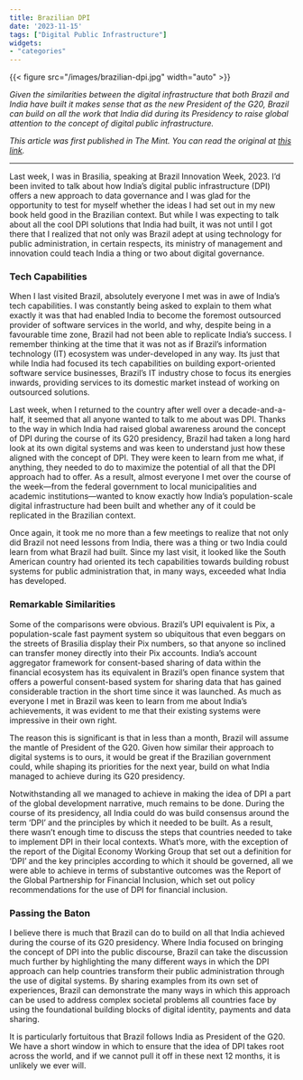 ```yaml
---
title: Brazilian DPI
date: '2023-11-15'
tags: ["Digital Public Infrastructure"]
widgets: 
- "categories"
---
```


{{< figure src="/images/brazilian-dpi.jpg" width="auto" >}}

*Given the similarities between the digital infrastructure that both Brazil and India have built it makes sense that as the new President of the G20, Brazil can build on all the work that India did during its Presidency to raise global attention to the concept of digital public infrastructure.*

<!--more-->
*This article was first published in The Mint. You can read the original at [this link](https://www.livemint.com/opinion/online-views/brazil-has-digital-public-infrastructure-that-india-could-learn-from-11699970706015.html).*

---

Last week, I was in Brasilia, speaking at Brazil Innovation Week, 2023. I’d been invited to talk about how India’s digital public infrastructure (DPI) offers a new approach to data governance and I was glad for the opportunity to test for myself whether the ideas I had set out in my new book held good in the Brazilian context. But while I was expecting to talk about all the cool DPI solutions that India had built, it was not until I got there that I realized that not only was Brazil adept at using technology for public administration, in certain respects, its ministry of management and innovation could teach India a thing or two about digital governance.

### Tech Capabilities

When I last visited Brazil, absolutely everyone I met was in awe of India’s tech capabilities. I was constantly being asked to explain to them what exactly it was that had enabled India to become the foremost outsourced provider of software services in the world, and why, despite being in a favourable time zone, Brazil had not been able to replicate India’s success. I remember thinking at the time that it was not as if Brazil’s information technology (IT) ecosystem was under-developed in any way. Its just that while India had focused its tech capabilities on building export-oriented software service businesses, Brazil’s IT industry chose to focus its energies inwards, providing services to its domestic market instead of working on outsourced solutions.

Last week, when I returned to the country after well over a decade-and-a-half, it seemed that all anyone wanted to talk to me about was DPI. Thanks to the way in which India had raised global awareness around the concept of DPI during the course of its G20 presidency, Brazil had taken a long hard look at its own digital systems and was keen to understand just how these aligned with the concept of DPI. They were keen to learn from me what, if anything, they needed to do to maximize the potential of all that the DPI approach had to offer. As a result, almost everyone I met over the course of the week—from the federal government to local municipalities and academic institutions—wanted to know exactly how India’s population-scale digital infrastructure had been built and whether any of it could be replicated in the Brazilian context.

Once again, it took me no more than a few meetings to realize that not only did Brazil not need lessons from India, there was a thing or two India could learn from what Brazil had built. Since my last visit, it looked like the South American country had oriented its tech capabilities towards building robust systems for public administration that, in many ways, exceeded what India has developed.

### Remarkable Similarities

Some of the comparisons were obvious. Brazil’s UPI equivalent is Pix, a population-scale fast payment system so ubiquitous that even beggars on the streets of Brasilia display their Pix numbers, so that anyone so inclined can transfer money directly into their Pix accounts. India’s account aggregator framework for consent-based sharing of data within the financial ecosystem has its equivalent in Brazil’s open finance system that offers a powerful consent-based system for sharing data that has gained considerable traction in the short time since it was launched. As much as everyone I met in Brazil was keen to learn from me about India’s achievements, it was evident to me that their existing systems were impressive in their own right.

The reason this is significant is that in less than a month, Brazil will assume the mantle of President of the G20. Given how similar their approach to digital systems is to ours, it would be great if the Brazilian government could, while shaping its priorities for the next year, build on what India managed to achieve during its G20 presidency.

Notwithstanding all we managed to achieve in making the idea of DPI a part of the global development narrative, much remains to be done. During the course of its presidency, all India could do was build consensus around the term ‘DPI’ and the principles by which it needed to be built. As a result, there wasn’t enough time to discuss the steps that countries needed to take to implement DPI in their local contexts. What’s more, with the exception of the report of the Digital Economy Working Group that set out a definition for ‘DPI’ and the key principles according to which it should be governed, all we were able to achieve in terms of substantive outcomes was the Report of the Global Partnership for Financial Inclusion, which set out policy recommendations for the use of DPI for financial inclusion.

### Passing the Baton

I believe there is much that Brazil can do to build on all that India achieved during the course of its G20 presidency. Where India focused on bringing the concept of DPI into the public discourse, Brazil can take the discussion much further by highlighting the many different ways in which the DPI approach can help countries transform their public administration through the use of digital systems. By sharing examples from its own set of experiences, Brazil can demonstrate the many ways in which this approach can be used to address complex societal problems all countries face by using the foundational building blocks of digital identity, payments and data sharing.

It is particularly fortuitous that Brazil follows India as President of the G20. We have a short window in which to ensure that the idea of DPI takes root across the world, and if we cannot pull it off in these next 12 months, it is unlikely we ever will.
